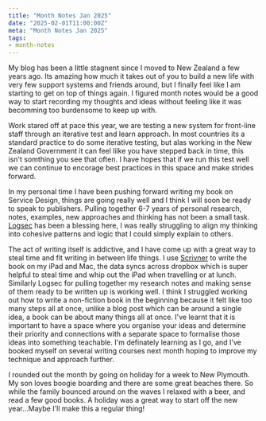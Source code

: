 ```yaml
---
title: "Month Notes Jan 2025"
date: "2025-02-01T11:00:00Z"
meta: "Month Notes Jan 2025"
tags:
- month-notes
---
```

My blog has been a little stagnent since I moved to New Zealand a few years ago. Its amazing how much it takes out of you to build a new life with very few support systems and friends around, but I finally feel like I am starting to get on top of things again. I figured month notes would be a good way to start recording my thoughts and ideas without feeling like it was becomming too burdensome to keep up with.

Work stared off at pace this year, we are testing a new system for front-line staff through an iterative test and learn approach. In most countries its a standard practice to do some iterative testing, but alas working in the New Zealand Government it can feel lilke you have stepped back in time, this isn't somthing you see that often. I have hopes that if we run this test well we can continue to encorage best practices in this space and make strides forward.

In my personal time I have been pushing forward writing my book on Service Design, things are going really well and I think I will soon be ready to speak to publishers. Pulling together 6-7 years of personal research, notes, examples, new approaches and thinking has not been a small task. [Logsec](https://logseq.com) has been a blessing here, I was really struggling to align my thinking into  cohesive patterns and logic that I could simply explain to others.

The act of writing itself is addictive, and I have come up with a great way to steal time and fit writing in between life things. I use [Scrivner](https://www.literatureandlatte.com/scrivener/overview?fpr=arye66) to write the book on my iPad and Mac, the data syncs across dropbox which is super helpful to steal time and whip out the iPad when travelling or at lunch. Similarly Logsec for pulling together my research notes and making sense of them ready to be written up is working well. I think I struggled working out how to write a non-fiction book in the beginning because it felt like too many steps all at once, unlike a blog post which can be around a single idea, a book can be about many things all at once. I've learnt that it is important to have a space where you organise your ideas and determine their priority and connections with a separate space to formalise those ideas into something teachable. I'm definately learning as I go, and I've booked myself on several writing courses next month hoping to improve my technique and approach further.

I rounded out the month by going on holiday for a week to New Plymouth. My son loves boogie boarding and there are some great beaches there. So while the family bounced around on the waves I relaxed with a beer, and read a few good books. A holiday was a great way to start off the new year...Maybe I'll make this a regular thing!

